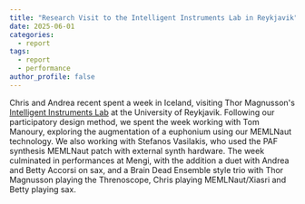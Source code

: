 ```yaml
---
title: "Research Visit to the Intelligent Instruments Lab in Reykjavik"
date: 2025-06-01
categories:
  - report
tags:
  - report
  - performance
author_profile: false
---
```


Chris and Andrea recent spent a week in Iceland, visiting Thor Magnusson's [Intelligent Instruments Lab](https://iil.is) at the University of Reykjavik.  Following our participatory design method, we spent the week working with Tom Manoury, exploring the augmentation of a euphonium using our MEMLNaut technology. We also working with Stefanos Vasilakis, who used the PAF synthesis MEMLNaut patch with external synth hardware. The week culminated in performances at Mengi, with the addition a duet with Andrea and Betty Accorsi on sax, and a Brain Dead Ensemble style trio with Thor Magnusson playing the Threnoscope, Chris playing MEMLNaut/Xiasri and Betty playing sax. 

<!-- 
gallery:
  - url: /asssets/images/akranes.jpg
    image_path: /asssets/images/akranes.jpg
    alt: "Akranes"
    title: "Akranes" -->

